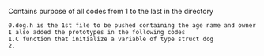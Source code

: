 Contains purpose of all codes from 1 to the last in the directory
	
	0.dog.h is the 1st file to be pushed containing the age name and owner I also added the prototypes in the following codes
	1.C function that initialize a variable of type struct dog
	2.
